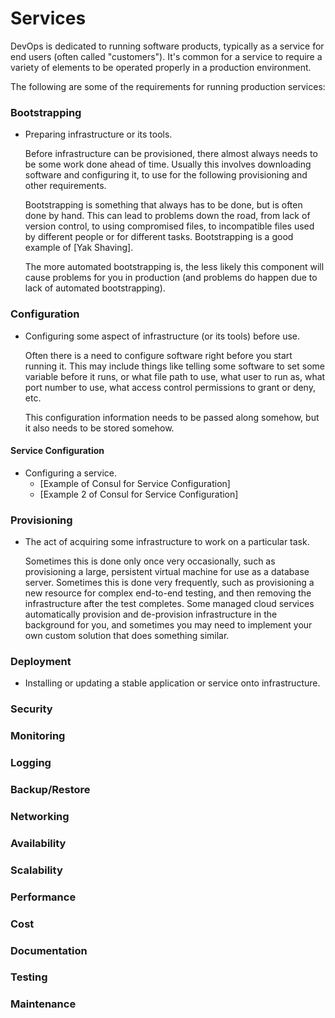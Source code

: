 # Services

DevOps is dedicated to running software products, typically as a service for end users (often called "customers"). It's common for a service to require a variety of elements to be operated properly in a production environment.

The following are some of the requirements for running production services:

### Bootstrapping
 - Preparing infrastructure or its tools.

   Before infrastructure can be provisioned, there almost always needs to be some
   work done ahead of time. Usually this involves downloading software and
   configuring it, to use for the following provisioning and other requirements.

   Bootstrapping is something that always has to be done, but is often done by
   hand. This can lead to problems down the road, from lack of version control,
   to using compromised files, to incompatible files used by different people or
   for different tasks. Bootstrapping is a good example of [Yak Shaving].

   The more automated bootstrapping is, the less likely this component will cause
   problems for you in production (and problems do happen due to lack of
   automated bootstrapping).

### Configuration
 - Configuring some aspect of infrastructure (or its tools) before use.

   Often there is a need to configure software right before you start
   running it. This may include things like telling some software to set some
   variable before it runs, or what file path to use, what user to run as, what
   port number to use, what access control permissions to grant or deny, etc.

   This configuration information needs to be passed along somehow, but it also needs to
   be stored somehow.
#### Service Configuration
   - Configuring a service.
     - [Example of Consul for Service Configuration]
     - [Example 2 of Consul for Service Configuration]

### Provisioning
 - The act of acquiring some infrastructure to work on a particular task.

   Sometimes this is done only once very occasionally, such as provisioning a
   large, persistent virtual machine for use as a database server. Sometimes this
   is done very frequently, such as provisioning a new resource for complex
   end-to-end testing, and then removing the infrastructure after the test
   completes. Some managed cloud services automatically provision and
   de-provision infrastructure in the background for you, and sometimes you may
   need to implement your own custom solution that does something similar.

### Deployment
 - Installing or updating a stable application or service onto infrastructure.

### Security
### Monitoring
### Logging
### Backup/Restore
### Networking
### Availability
### Scalability
### Performance
### Cost
### Documentation
### Testing
### Maintenance


